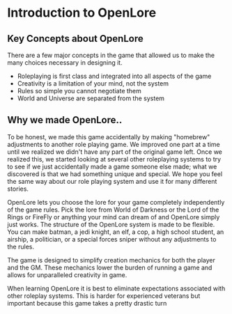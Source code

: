 # Introduction to OpenLore

## Key Concepts about OpenLore

There are a few major concepts in the game that allowed us to make the many choices necessary in designing it.

* Roleplaying is first class and integrated into all aspects of the game
* Creativity is a limitation of your mind, not the system
* Rules so simple you cannot negotiate them
* World and Universe are separated from the system

## Why we made OpenLore..

To be honest, we made this game accidentally by making "homebrew" adjustments to another role playing game. We improved one part at a time until we realized we didn't have any part of the original game left. Once we realized this, we started looking at several other roleplaying systems to try to see if we just accidentally made a game someone else made; what we discovered is that we had something unique and special. We hope you feel the same way about our role playing system and use it for many different stories.

OpenLore lets you choose the lore for your game completely independently of the game rules. Pick the lore from World of Darkness or the Lord of the Rings or FireFly or anything your mind can dream of and OpenLore simply just works. The structure of the OpenLore system is made to be flexible. You can make batman, a jedi knight, an elf, a cop, a high school student, an airship, a politician, or a special forces sniper without any adjustments to the rules.

The game is designed to simplify creation mechanics for both the player and the GM. These mechanics lower the burden of running a game and allows for unparalleled creativity in game.

When learning OpenLore it is best to eliminate expectations associated with other roleplay systems. This is harder for experienced veterans but important because this game takes a pretty drastic turn


